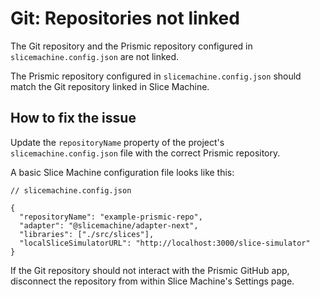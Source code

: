 # Git: Repositories not linked

The Git repository and the Prismic repository configured in `slicemachine.config.json` are not linked.

The Prismic repository configured in `slicemachine.config.json` should match the Git repository linked in Slice Machine.

## How to fix the issue

Update the `repositoryName` property of the project's `slicemachine.config.json` file with the correct Prismic repository.

A basic Slice Machine configuration file looks like this:

```jsonc
// slicemachine.config.json

{
  "repositoryName": "example-prismic-repo",
  "adapter": "@slicemachine/adapter-next",
  "libraries": ["./src/slices"],
  "localSliceSimulatorURL": "http://localhost:3000/slice-simulator"
}
```

If the Git repository should not interact with the Prismic GitHub app, disconnect the repository from within Slice Machine's Settings page.
